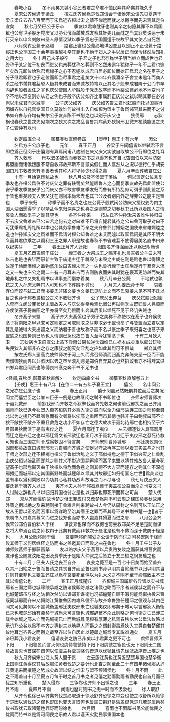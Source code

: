 <!-- { "loadSidebar": true } -->
　　春城小谷
　　冬不雨矣又城小谷民者君之命君不恤民弃其命矣其能久乎
　　夏宋公齐侯遇于梁丘
　　按左氏齐侯爲楚伐郑请会于诸侯宋公请先见夏遇于梁丘梁丘去齐八百里而于宋爲近齐桓以宋之请不惮远而就之以爵序而先宋焉其定伯宜矣
　　秋七月癸巳公子牙卒
　　季友以君命酖牙也则其卒之何隐其罪不以爲国狱也公有世子般牙党庆父以胁公俄而弑械成友察其奸先几而酖之当其罪矣诛恶于未行灭亲以申义刘敞曰圣人原情议狱以季子爲忠于国而适于权故平其文使若自死然
　　八月癸亥公薨于路寝
　　路寝正寝也公薨必地详凶变且以别正不正也薨于路寝正也公享国三十余年事事越礼幸其薨也不絶于妇人之手以居正而保令终然后知礼之用大也
　　冬十月己未子般卒
　　子君之子也君存称世子明当继立而成世也君终称子某定位于初丧而继父也未葬犹称名葬则不名然未逾年犹称子一年不二君也逾年矣改元即位始称君焉縁子之心不忍遽以成君自居必即位而始正爲君之名在臣子之分子继君即君也于定位而即当尽事君之道矣文十四年齐侯潘卒子舍立未逾年而商人杀之经书弑其君葢恐人疑其未成君而末减故特笔以正其名子般未成君降于公而书卒内辞也般者孟任之子也庆父使圉人荦贼般于党氏故卒而不地葢公薨必地不地变也子卒不地以示变则亦从君之例也子般卒庆父如齐比事属辞正庆父之弑以眀其罪在必讨岂以未成君而末减乎
　　公子庆父如齐
　　庆父如齐告立君也弑般而托以国事行因媚齐以自托焉专国日久莫敢谁何故得出入自如桓为盟主于鲁爲邻容其来而不之讨书如齐鲁与齐均有失尔公子友奔陈不书削之也以别于庆父也
　　狄伐邢
　　志狄祸也春秋之世戎先见荆次之狄又次之戎乱曹鲁荆病蔡郑狄祸邢卫微齐桓孰能匡之夫子仁管仲有以也


　　钦定四库全书
　　御纂春秋直解卷四
　　【庚申】惠王十有六年
　　闵公
　　名启方庄公庻子也
　　元年
　　春王正月
　　谷梁于庄闵僖皆以继弑君不言即位爲正但闵于庄僖则有异焉闵甫八嵗制在庆父庆父实欲自取故公不行即位之礼耳
　　齐人救邢
　　邢以去冬被伐而春救之书之以善齐也齐自北杏图伯以来两防鄄再盟幽而诸侯叛服不常自救郑救邢斯不复贰矣假仁而人翕然从之况以徳行仁乎胡安国曰凡书救者未有不善者也其称人将卑师少也得之矣
　　夏六月辛酉葬我君庄公
　　十有一月始克葬乱故也
　　秋八月公及齐侯盟于落姑
　　何以盟定公位且复季友也齐桓公爲伯不讨庆父之罪有轶罚矣然能顺鲁人之心而复季友故先爲此盟使公安乎季友季友安乎公而庆父亦不敢害季友季友归而鲁有所恃乱庻可弭乎则此盟之系于鲁也重矣顾夫人庆父犹在则祸本尚未去也其书公及者别内外之辞非公之能主是盟也
　　季子来归
　　称季子而不名贵之也庄公薨子般弑闵公防庆父擅权姜为内主国人汹汹愿得季子以靖乱今来归深喜之也喜之深则望之切春秋书此所以着国人之情哀鲁人而欲季子之副其望也
　　冬齐仲孙来
　　按左氏齐仲孙湫来省难仲孙归曰不去庆父鲁难未巳公曰若之何去之对曰难不巳将自毙君其待之公曰鲁可取乎对曰不可犹秉周礼周礼所以本也公其务寜鲁难而亲之夫齐鲁邻封婚姻之国使来省难婣睦之道也仲孙知庆父之爲难而不爲请讨桓公知鲁难之未艾而遽以取国爲问是其臣不明大义而其君欲乘之以爲利三王之罪人职是故也春秋不书省难葢不使得居美名直书曰来以纪实耳
　　二年
　　春王正月齐人迁阳
　　阳国名齐恃强而迁以爲巳附庸也
　　夏五月乙酉吉禘于庄公
　　禘王者之大祭成王之赐非礼也言吉者公羊曰未可以吉也是也丧毕而祭新主致于庙逺主迁于祧毁与未毁之主咸在则是祫也鲁以得禘之故遂于祫而僭禘之备物盛乐故曰吉禘末流之一失也鲁行禘于太庙后遂行于羣宫末流之又一失也庄公之薨二十有一月耳未吉而吉则防哀而失其时犹在寝耳更防越而失其地非礼之中又失礼焉书以详事变而僭亦着矣
　　秋八月辛丑公薨
　　不地弑也孰弑之夫人孙庆父奔其人可知也不书葬贼不讨也
　　九月夫人姜氏孙于邾
　　哀姜弃位而姣与弑二君而书姜氏非降文姜也文姜巳见防上文而不氏哀姜未见不可不氏以目之也孙于邾者畏桓公之义不敢归齐也
　　公子庆父出奔莒
　　庆父弑般归狱圉人荦而立闵公罪状犹未着故夫人与庆父得幸免焉比闵公再弑则季友既归鲁人弗顺而齐侯使髙子将南阳之甲亦将至矣乃惧而出奔其后虽以缢死不见于经讥失贼也
　　冬齐髙子来盟
　　髙子齐大夫髙傒也子男子之美称不称使权在髙子也齐侯使髙子将南阳之甲以来可定则定之可取则取之耳非取必于盟也髙子与鲁盟而立君以定其乱是诚得大夫出疆之义而纳君于善也故称子而不名以褒之季子来归喜之也髙子来盟感之也国势则巳危也人情则已急也故曰鲁人至今犹望髙子也
　　十有二月狄入卫
　　志狄祸也卫自宣公上烝下淫惠公簒位逆命四维巳亡祸本成矣重以懿公玩物失民狄入其都非齐之存之康叔之祀灭矣淫乱之应如此其烈可不惧哉
　　郑弃其师
　　按左氏郑人恶髙克使帅师次于河上久而弗召师溃而归髙克奔陈夫恶一臣而不能去借御狄而畀以兵欲因以去之卒至溃乱则是郑伯自弃其众也然执政者亦不得辞其过曰郑弃君臣同责也陈傅良曰髙克奔不书不足书也













<经部,春秋类,御纂春秋直解>
　　钦定四库全书
　　御纂春秋直解卷五上
　　【壬戌】惠王十有八年【在位二十有五年子襄王立】
　　僖公
　　名申闵公之兄亦庄公庶子也
　　元年
　　春王正月
　　僖于闵虽兄然既嗣其位而后之矣况闵立而僖尝臣之公羊曰臣子一例是也故继闵之弑不书即位也
　　齐师宋师曹师次于聂北救邢
　　前狄伐邢而齐救之今狄未伐而齐先救之何也前伐邢扰之而已齐用偏师而狄已退今狄既入衞齐桓防其必乗入衞之威而以全力偪邢故连三国之师预至聂北以为之援乃不趋所急而有次者将以俟邢之重困而市其徳也韩非子曰鲍叔曰邢不亡狄不敝狄不敝齐不重且救危之功小不如存亡之德大故次于聂北待邢亡也相持至于六月邢畏狄而溃于是有夷仪之迁
　　夏六月邢迁于夷仪
　　左云师逐狄人具邢器用而迁之是齐迁之也以邢迁爲文者邢欲迁也正月次于聂北六月迁于夷仪邢之忍死待救可知也而三国之师不成爲救固不待言矣
　　齐师宋师曹师城邢
　　邢迁夷仪夷仪固邢都矣故直曰城邢邢无力自城而齐城之使足以守故再序三师以着其实盖与之也其于师之次邢之迁不相掩也桓公于鲁似治乱之义于邢似持危之德于卫似兴灭之仁鲁乱由庆父桓以始乱而即除之则其义不彰迨国嗣再絶而髙子来盟以靖其难故鲁人至今犹望髙子也邢危衞灭由于狄桓以将危而急拯之则其德不大方灭而遽存之则其仁不深迨邢播迁而城邢以定其国衞野处而城楚邱以续其封故邢迁如归衞国忘亡世爲羙谈也盖有事以爲利乘败以为功其心私其功烈卑故与之而不尽与也
　　秋七月戊辰夫人姜氏薨于夷齐人以归
　　夷齐地夫人孙于邾曷爲薨于夷盖桓公召而杀之也变文书人讨贼之辞也凡书以归归其国也讨之是也以归非也即死所而葬之可矣
　　楚人伐郑
　　郑从齐而侵许故也楚之僭王罪应讨又改楚爲荆不可云周之建国矣春秋故用外蛮之例以絶之及来聘则接于鲁难言荆来聘故书人今仍从周封之名则可以王法正之故从王爵以正名而因事以爲详略至治其僭王之罪而革其号不论书荆书楚一也者于来聘书人曰嘉其慕义而进之伐郑也而亦书人岂嘉其猾夏而进之耶
　　八月公会齐侯宋公郑伯曹伯邾人于柽
　　谋救郑也谋而不救何也前尝救郑矣不足惩楚防而谋之将大举焉召陵之师权舆于此矣有救而非救次于聂北是也有不救而深于救防于柽是也
　　九月公败邾师于偃
　　哀姜奔邾而邾受之公请于防而讨之可矣既防于柽而败其师于义何居继柽之防而书之盖邀其归而败之曲在鲁也
　　冬十月壬午公子友帅师败莒师于郦获莒拏
　　友以赂求庆父于莒莒以兵责赂友败之而获其将莒贪而友诈也公赐友汶阳之田及费季氏于是始大仲叔之后皆立于友三桓之祸友启之也
　　十有二月丁巳夫人氏之丧至自齐
　　哀姜之薨至是一百七十日矣而始至盖齐以其尸归絶之于鲁而鲁请之其丧自齐而至鲁也前书孙以眀其当絶继书以归以眀其当讨则其至非也文姜生还庄以爲孝哀姜死至僖以为礼大义之不眀不至于禘庙致主不已其以病僖公也
　　二年
　　春王正月城楚丘
　　齐桓城三国属辞各异皆以实书城邢者三国之师也城缘陵承咸之防诸侯即防咸之诸侯也略而不序者诸侯城之而齐不与也城楚邱虽与柽之防相次然防以谋郑非谋衞也况郑逼楚自顾不暇何能爲衞执役宋曹既同城邢而齐宋又将防江黄惟鲁因内难凡役不与故齐命鲁独任楚邱之役观与城内邑同文可见矣何以不言城衞盖邢迁夷仪邢未亡也城夷仪即邢矣于城可以言邢狄入衞衞已灭也城楚邱始有衞矣于城尚未可言衞也城邢辞繁不杀此则略之何也衞之亡已渉三载今始城之邢未亡而先城衞巳亡而后城具见桓有厚薄之私焉春秋以大公垂法故略以示讥乃公谷以爲不与齐之専封夫以地畀人而爵之之谓封衞虽爲狄入其爵自若楚邱其故地耳岂齐畀之而爵之哉至齐以伯自居止以楚邱之城爲专其説难通矣
　　夏五月辛巳葬我小君哀姜
　　僖请哀姜之防已非矣以小君葬之更不可也
　　虞师晋师灭下阳
　　下阳虢邑而言灭何也虞恃虢虢恃下阳下阳虞虢之塞邑也无下阳则无二国矣故言灭也首谋在晋何以使虞主兵虞贪赂假晋道以伐虢且请先伐虢故序晋上疾之也
　　秋九月齐侯宋公江人黄人盟于贯
　　左云服江黄也江黄近楚楚与国也楚争衡上国则江黄得议其后故服江黄者伐楚之要计也北杏之防至此二十有四年诸侯服从迨江黄逺来而攘楚之势成矣故盟以结之惟宋与盟不烦诸侯也
　　冬十月不雨
　　此之不雨盖自十月至夏五月每于时之首月书之者见僖之勤雨勤雨者勤民也自首月而巳忧之知所重也
　　楚人侵郑
　　三争郑也齐师不出愼之也
　　三年
　　春王正月不雨
　　夏四月不雨
　　闵雨也歴时则书之无一时而不汲汲也
　　徐人取舒
　　从齐令也徐巳从齐矣齐伐楚必取道于徐及舒齐恐徐之中变也使之取舒所以絶徐于楚因以通伐楚之径也舒国也变灭言取何也鲁颂曰荆舒是惩盖舒党楚几若楚属邑矣故书取犹云取诸楚也罪舒而恕徐也
　　六月雨
　　喜雨也不雨屡书见公能忧民之忧雨而特书以是爲可同民之乐教人君以谨天灾勤民事重国本也
